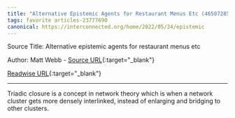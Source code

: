 ```yaml
---
title: "Alternative Epistemic Agents for Restaurant Menus Etc (465072858)"
tags: favorite articles-23777690
canonical: https://interconnected.org/home/2022/05/24/epistemic
---
```


Source Title: Alternative epistemic agents for restaurant menus etc

Author: Matt Webb - [Source URL](https://interconnected.org/home/2022/05/24/epistemic){:target="_blank"}

[Readwise URL](https://readwise.io/open/465072858){:target="_blank"}

---

Triadic closure is a concept in network theory which is when a network cluster gets more densely interlinked, instead of enlarging and bridging to other clusters.
